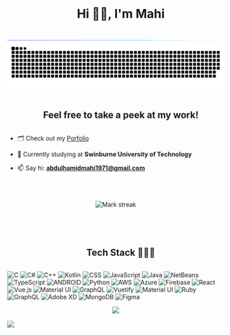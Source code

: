 <div id="user-content-toc">
  <ul align="center">
   <summary><h1 style="display: inline-block">Hi 👋🏼, I'm Mahi</h1></summary>
  </ul>
</div>

<!--horizontal divider(gradiant)-->
<img src="resources/divider.gif">

<!--- snake -->
<div align="center">
  <img  src=resources/grid-snake.svg
       alt="snake" /></a>
</div>

<!--h2 without bottom border-->
<div id="user-content-toc">
  <ul align="center">
    <summary><h2 style="display: inline-block">Feel free to take a peek at my work!</h2></summary>
  </ul>
</div>

<!--Intro start-->

- 🗂️ Check out my [Porfolio]([https://kingshuk.me/](https://ahmahi.github.io/))

- 🌱 Currently studying at **Swinburne University of Technology**

- 📫 Say hi: **abdulhamidmahi1971@gmail.com**


 <br></br>

<!--Intro end-->

<!--- stats & Trophy (start) -->
<p align="center">
  <!--- stats (start) -->
  <img  title="🔥 Get streak stats" alt="Mark streak" src="https://github-readme-streak-stats.herokuapp.com/?user=AHMahi&theme=dark&hide_border=false" /> 
</p>
 <br></br>
<!--- stats (end) -->

<!--h1 without bottom border-->
<div id="user-content-toc">
  <ul align="center">
    <summary><h2 style="display: inline-block">Tech Stack 👨🏻‍💻</h2></summary>
  </ul>
</div>
<!--tech stack icons-->
<p align="left">
<img alt="C" src="https://img.shields.io/badge/c-%2300599C.svg?style=for-the-badge&logo=c&logoColor=white">
<img alt="C#" src="https://img.shields.io/badge/c%23-%23239120.svg?style=for-the-badge&logo=c-sharp&logoColor=white">
<img alt="C++" src="https://img.shields.io/badge/c++-%2300599C.svg?style=for-the-badge&logo=c%2B%2B&logoColor=white">
<img alt="Kotlin" src="https://img.shields.io/badge/Kotlin-%230095D5.svg?style=for-the-badge&logo=kotlin&logoColor=white">
<img alt="CSS" src="https://img.shields.io/badge/CSS-%231572B6.svg?style=for-the-badge&logo=css3&logoColor=white">
<img alt="JavaScript" src="https://img.shields.io/badge/javascript-%23323330.svg?style=for-the-badge&logo=javascript&logoColor=%23F7DF1E">
<img alt="Java" src="https://img.shields.io/badge/java-%23ED8B00.svg?style=for-the-badge&logo=java&logoColor=white">
<img alt="NetBeans" src="https://img.shields.io/badge/NetBeans-%231F3A62.svg?style=for-the-badge&logo=apache-netbeans-ide&logoColor=white">
<img alt="TypeScript" src="https://img.shields.io/badge/typescript-%23007ACC.svg?style=for-the-badge&logo=typescript&logoColor=white">
<img alt="ANDROID" src="https://img.shields.io/badge/android-%2320232a.svg?style=for-the-badge&logo=android&logoColor=%a4c639">
<img alt="Python" src="https://img.shields.io/badge/python-3670A0?style=for-the-badge&logo=python&logoColor=ffdd54">
<img alt="AWS" src="https://img.shields.io/badge/AWS-%23FF9900.svg?style=for-the-badge&logo=amazon-aws&logoColor=white">
<img alt="Azure" src="https://img.shields.io/badge/azure-%230072C6.svg?style=for-the-badge&logo=azure-devops&logoColor=white">
<img alt="Firebase" src="https://img.shields.io/badge/firebase-%23039BE5.svg?style=for-the-badge&logo=firebase">
<img alt="React" src="https://img.shields.io/badge/Reactjs-%23092E20.svg?style=for-the-badge&logo=react&logoColor=white">
<img alt="Vue.js" src="https://img.shields.io/badge/Vue.js-%2335495e.svg?style=for-the-badge&logo=vue.js&logoColor=white">
<img alt="Material UI" src="https://img.shields.io/badge/material%20ui-%230081CB.svg?style=for-the-badge&logo=material-ui&logoColor=white">
<img alt="GraphQL" src="https://img.shields.io/badge/graphql-%23E10098.svg?style=for-the-badge&logo=graphql&logoColor=white">
<img alt="Vuetify" src="https://img.shields.io/badge/Vuetify-%234DB6AC.svg?style=for-the-badge&logo=vuetify&logoColor=white">
<img alt="Material UI" src="https://img.shields.io/badge/material%20ui-%230081CB.svg?style=for-the-badge&logo=material-ui&logoColor=white">
<img alt="Ruby" src="https://img.shields.io/badge/Ruby-%23CC342D.svg?style=for-the-badge&logo=ruby&logoColor=white">
<img alt="GraphQL" src="https://img.shields.io/badge/graphql-%23E10098.svg?style=for-the-badge&logo=graphql&logoColor=white">
<img alt="Adobe XD" src="https://img.shields.io/badge/Adobe%20XD-%23FF26BE.svg?style=for-the-badge&logo=adobe-xd&logoColor=white">
<img alt="MongoDB" src="https://img.shields.io/badge/MongoDB-%234ea94b.svg?style=for-the-badge&logo=mongodb&logoColor=white">
<img alt="Figma" src="https://img.shields.io/badge/figma-%23F24E1E.svg?style=for-the-badge&logo=figma&logoColor=white">
</p>

<!--profile visit count-->
<div align="center">
  
[![](https://visitcount.itsvg.in/api?id=AHMahi&label=Profile%20Views&color=0&icon=1&pretty=true)](https://visitcount.itsvg.in)
  
</div>

<!--horizontal divider(gradiant)-->
<img src="https://user-images.githubusercontent.com/73097560/115834477-dbab4500-a447-11eb-908a-139a6edaec5c.gif">
